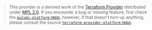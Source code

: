 > This provider is a derived work of the [Terraform Provider](https://github.com/terraform-providers/terraform-provider-platform)
> distributed under [MPL 2.0](https://www.mozilla.org/en-US/MPL/2.0/). If you encounter a bug or missing feature,
> first check the [`pulumi-platform` repo](/issues); however, if that doesn't turn up anything,
> please consult the source [`terraform-provider-platform` repo](https://github.com/terraform-providers/terraform-provider-platform/issues).
